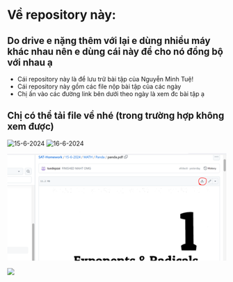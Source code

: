 # Về repository này:
## Do drive e nặng thêm với lại e dùng nhiều máy khác nhau nên e dùng cái này để cho nó đồng bộ với nhau ạ
* Cái repository này là để lưu trữ bài tập của Nguyễn Minh Tuệ!
* Cái repository này gồm các file nộp bài tập của các ngày
* Chị ấn vào các đường link bên dưới theo ngày là xem đc bài tập ạ 


## Chị có thể tải file về nhé (trong trường hợp không xem được)
![15-6-2024]("https://drive.google.com/file/d/1pDuz7d-63vvsgL6Q5lG7pRqhUVLSo6AL/view?usp=sharing")
![16-6-2024]("https://drive.google.com/file/d/1pDuz7d-63vvsgL6Q5lG7pRqhUVLSo6AL/view?usp=sharing")

![](./dowload.PNG)


![](./ShikanokoNokonokoKoshitantan.gif)